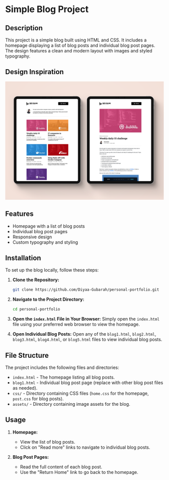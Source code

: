 # Simple Blog Project

## Description

This project is a simple blog built using HTML and CSS. It includes a homepage displaying a list of blog posts and individual blog post pages. The design features a clean and modern layout with images and styled typography.

## Design Inspiration


![Blog Layout Design Inspiration](./assets/design.png)


## Features

- Homepage with a list of blog posts
- Individual blog post pages
- Responsive design
- Custom typography and styling

## Installation

To set up the blog locally, follow these steps:

1. **Clone the Repository:**
    ```bash
    git clone https://github.com/Diyaa-Gubarah/personal-portfolio.git
    ```

2. **Navigate to the Project Directory:**
    ```bash
    cd personal-portfolio
    ```

3. **Open the `index.html` File in Your Browser:**
    Simply open the `index.html` file using your preferred web browser to view the homepage.
    
4. **Open Individual Blog Posts:**
    Open any of the `blog1.html`, `blog2.html`, `blog3.html`, `blog4.html`, or `blog5.html` files to view individual blog posts.

## File Structure

The project includes the following files and directories:

- `index.html` - The homepage listing all blog posts.
- `blog1.html` - Individual blog post page (replace with other blog post files as needed).
- `css/` - Directory containing CSS files (`home.css` for the homepage, `post.css` for blog posts).
- `assets/` - Directory containing image assets for the blog.

## Usage

1. **Homepage:**
    - View the list of blog posts.
    - Click on "Read more" links to navigate to individual blog posts.

2. **Blog Post Pages:**
    - Read the full content of each blog post.
    - Use the "Return Home" link to go back to the homepage.




